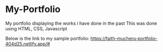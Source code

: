 # My-Portfolio
My portfolio displaying the works i have done in the past
This was done using HTML, CSS, Javascript

Below is the link to my sample portfolio:
https://faith-mucheru-portfolio-404d25.netlify.app/#
